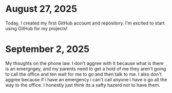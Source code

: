 # August 27, 2025
Today, I created my first GitHub account and repository. I'm excited to start using GitHub for my projects!
# September 2, 2025
My thoughts on the phone law. I don't aggree with it because what is there is an emergngey, and my parents need to get a hold of me they aren't going to call the office and ten wait for me to go and then talk to me. I also don't aggree because if i have an emergency i can't call anyone i have o go all the way to the office. I honestly just think its a safty hazerd not to have them.
